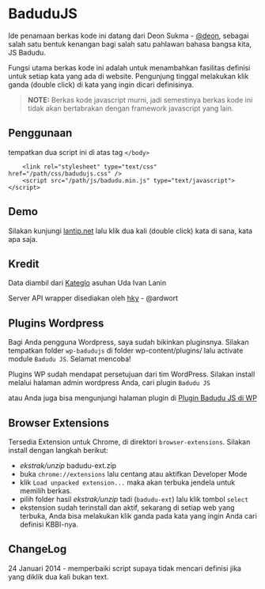 BaduduJS
=======

Ide penamaan berkas kode ini datang dari Deon Sukma - [@deon](http://twitter.com/deon), sebagai salah satu bentuk kenangan bagi salah satu pahlawan bahasa bangsa kita, JS Badudu.

Fungsi utama berkas kode ini adalah untuk menambahkan fasilitas definisi untuk setiap kata yang ada di website. Pengunjung tinggal melakukan klik ganda (double click) di kata yang ingin dicari definisinya.

> **NOTE:** Berkas kode javascript murni, jadi semestinya berkas kode ini tidak akan bertabrakan dengan framework javascript yang lain.


Penggunaan
----------

tempatkan dua script ini di atas tag `</body>`

```
    <link rel="stylesheet" type="text/css" href="/path/css/badudujs.css" />
    <script src="/path/js/badudu.min.js" type="text/javascript"></script>
```

Demo
----
Silakan kunjungi [lantip.net](http://www.lantip.net) lalu klik dua kali (double click) kata di sana, kata apa saja.

Kredit
------
Data diambil dari [Kateglo](http://www.kateglo.com) asuhan Uda Ivan Lanin

Server API wrapper disediakan oleh [hky](http://twitter.com/ballysta) - @ardwort


Plugins Wordpress
-----------------
Bagi Anda pengguna Wordpress, saya sudah bikinkan pluginsnya. Silakan tempatkan folder `wp-badudujs` di folder wp-content/plugins/ lalu activate module `Badudu JS`. Selamat mencoba!

Plugins WP sudah mendapat persetujuan dari tim WordPress. Silakan install melalui halaman admin wordpress Anda, cari plugin `Badudu JS`

atau Anda juga bisa mengunjungi halaman plugin di [Plugin Badudu JS di WP](http://wordpress.org/plugins/badudu-js/)


Browser Extensions
------------------
Tersedia Extension untuk Chrome, di direktori `browser-extensions`. Silakan install dengan langkah berikut:
- _ekstrak/unzip_ badudu-ext.zip
- buka `chrome://extensions` lalu centang atau aktifkan Developer Mode
- klik `Load unpacked extension...` maka akan terbuka jendela untuk memilih berkas.
- pilih folder hasil _ekstrak/unzip_ tadi (`badudu-ext`) lalu klik tombol `select`
- ekstension sudah terinstall dan aktif, sekarang di setiap web yang terbuka, Anda bisa melakukan klik ganda pada kata yang ingin Anda cari definisi KBBI-nya.



ChangeLog
---------
24 Januari 2014 - memperbaiki script supaya tidak mencari definisi jika yang diklik dua kali bukan text.
